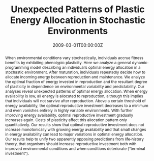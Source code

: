 ---
abstract: When environmental conditions vary stochastically, individuals accrue fitness benefits by exhibiting phenotypic plasticity. Here we analyze a general dynamic‐programming model describing an individual’s optimal energy allocation in a stochastic environment. After maturation, individuals repeatedly decide how to allocate incoming energy between reproduction and maintenance. We analyze the optimal fraction of energy invested in reproduction and the resultant degree of plasticity in dependence on environmental variability and predictability. Our analyses reveal unexpected patterns of optimal energy allocation. When energy availability is low, all energy is allocated to reproduction, although this implies that individuals will not survive after reproduction. Above a certain threshold of energy availability, the optimal reproductive investment decreases to a minimum and even vanishes entirely in highly variable environments. With further improving energy availability, optimal reproductive investment gradually increases again. Costs of plasticity affect this allocation pattern only quantitatively. Our results show that optimal reproductive investment does not increase monotonically with growing energy availability and that small changes in energy availability can lead to major variations in optimal energy allocation. Our results help to unify two apparently opposing predictions from life‐history theory, that organisms should increase reproductive investment both with improved environmental conditions and when conditions deteriorate (“terminal investment”).
authors:
- Barbara Fischer
- Barbara Taborsky
- Ulf Dieckmann
date: "2009-03-01T00:00:00Z"
doi: ""
featured: false
image:
  caption: ''
  focal_point: ""
  preview_only: false
projects: []
publication: 'The American Naturalist 173:E108-E120'
publication_short: ""
publication_types:
- "2"
publishDate: "2009-03-01T00:00:00Z"
slides: 
summary: 
tags:
- Source Themes
title: Unexpected Patterns of Plastic Energy Allocation in Stochastic Environments
url_link: "https://www.journals.uchicago.edu/doi/full/10.1086/596536"
url_code: ""
url_dataset: ""
url_pdf: ""
url_poster: ""
url_project: ""
url_slides: ""
url_source: ""
url_video: ""
---
